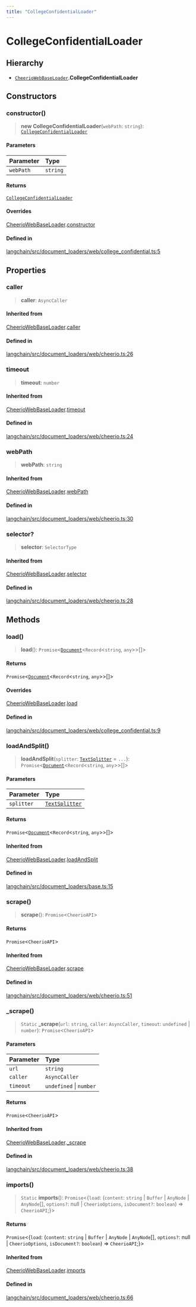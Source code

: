 ```yaml
---
title: "CollegeConfidentialLoader"
---
```


# CollegeConfidentialLoader

## Hierarchy

- [`CheerioWebBaseLoader`](../../document_loaders_web_cheerio/classes/CheerioWebBaseLoader.md).**CollegeConfidentialLoader**

## Constructors

### constructor()

> **new CollegeConfidentialLoader**(`webPath`: `string`): [`CollegeConfidentialLoader`](CollegeConfidentialLoader.md)

#### Parameters

| Parameter | Type     |
| :-------- | :------- |
| `webPath` | `string` |

#### Returns

[`CollegeConfidentialLoader`](CollegeConfidentialLoader.md)

#### Overrides

[CheerioWebBaseLoader](../../document_loaders_web_cheerio/classes/CheerioWebBaseLoader.md).[constructor](../../document_loaders_web_cheerio/classes/CheerioWebBaseLoader.md#constructor)

#### Defined in

[langchain/src/document_loaders/web/college_confidential.ts:5](https://github.com/hwchase17/langchainjs/blob/ddf2996/langchain/src/document_loaders/web/college_confidential.ts#L5)

## Properties

### caller

> **caller**: `AsyncCaller`

#### Inherited from

[CheerioWebBaseLoader](../../document_loaders_web_cheerio/classes/CheerioWebBaseLoader.md).[caller](../../document_loaders_web_cheerio/classes/CheerioWebBaseLoader.md#caller)

#### Defined in

[langchain/src/document_loaders/web/cheerio.ts:26](https://github.com/hwchase17/langchainjs/blob/ddf2996/langchain/src/document_loaders/web/cheerio.ts#L26)

### timeout

> **timeout**: `number`

#### Inherited from

[CheerioWebBaseLoader](../../document_loaders_web_cheerio/classes/CheerioWebBaseLoader.md).[timeout](../../document_loaders_web_cheerio/classes/CheerioWebBaseLoader.md#timeout)

#### Defined in

[langchain/src/document_loaders/web/cheerio.ts:24](https://github.com/hwchase17/langchainjs/blob/ddf2996/langchain/src/document_loaders/web/cheerio.ts#L24)

### webPath

> **webPath**: `string`

#### Inherited from

[CheerioWebBaseLoader](../../document_loaders_web_cheerio/classes/CheerioWebBaseLoader.md).[webPath](../../document_loaders_web_cheerio/classes/CheerioWebBaseLoader.md#webpath)

#### Defined in

[langchain/src/document_loaders/web/cheerio.ts:30](https://github.com/hwchase17/langchainjs/blob/ddf2996/langchain/src/document_loaders/web/cheerio.ts#L30)

### selector?

> **selector**: `SelectorType`

#### Inherited from

[CheerioWebBaseLoader](../../document_loaders_web_cheerio/classes/CheerioWebBaseLoader.md).[selector](../../document_loaders_web_cheerio/classes/CheerioWebBaseLoader.md#selector)

#### Defined in

[langchain/src/document_loaders/web/cheerio.ts:28](https://github.com/hwchase17/langchainjs/blob/ddf2996/langchain/src/document_loaders/web/cheerio.ts#L28)

## Methods

### load()

> **load**(): `Promise`<[`Document`](../../document/classes/Document.md)<`Record`<`string`, `any`\>\>[]\>

#### Returns

`Promise`<[`Document`](../../document/classes/Document.md)<`Record`<`string`, `any`\>\>[]\>

#### Overrides

[CheerioWebBaseLoader](../../document_loaders_web_cheerio/classes/CheerioWebBaseLoader.md).[load](../../document_loaders_web_cheerio/classes/CheerioWebBaseLoader.md#load)

#### Defined in

[langchain/src/document_loaders/web/college_confidential.ts:9](https://github.com/hwchase17/langchainjs/blob/ddf2996/langchain/src/document_loaders/web/college_confidential.ts#L9)

### loadAndSplit()

> **loadAndSplit**(`splitter`: [`TextSplitter`](../../text_splitter/classes/TextSplitter.md) = `...`): `Promise`<[`Document`](../../document/classes/Document.md)<`Record`<`string`, `any`\>\>[]\>

#### Parameters

| Parameter  | Type                                                          |
| :--------- | :------------------------------------------------------------ |
| `splitter` | [`TextSplitter`](../../text_splitter/classes/TextSplitter.md) |

#### Returns

`Promise`<[`Document`](../../document/classes/Document.md)<`Record`<`string`, `any`\>\>[]\>

#### Inherited from

[CheerioWebBaseLoader](../../document_loaders_web_cheerio/classes/CheerioWebBaseLoader.md).[loadAndSplit](../../document_loaders_web_cheerio/classes/CheerioWebBaseLoader.md#loadandsplit)

#### Defined in

[langchain/src/document_loaders/base.ts:15](https://github.com/hwchase17/langchainjs/blob/ddf2996/langchain/src/document_loaders/base.ts#L15)

### scrape()

> **scrape**(): `Promise`<`CheerioAPI`\>

#### Returns

`Promise`<`CheerioAPI`\>

#### Inherited from

[CheerioWebBaseLoader](../../document_loaders_web_cheerio/classes/CheerioWebBaseLoader.md).[scrape](../../document_loaders_web_cheerio/classes/CheerioWebBaseLoader.md#scrape)

#### Defined in

[langchain/src/document_loaders/web/cheerio.ts:51](https://github.com/hwchase17/langchainjs/blob/ddf2996/langchain/src/document_loaders/web/cheerio.ts#L51)

### \_scrape()

> `Static` **\_scrape**(`url`: `string`, `caller`: `AsyncCaller`, `timeout`: `undefined` \| `number`): `Promise`<`CheerioAPI`\>

#### Parameters

| Parameter | Type                    |
| :-------- | :---------------------- |
| `url`     | `string`                |
| `caller`  | `AsyncCaller`           |
| `timeout` | `undefined` \| `number` |

#### Returns

`Promise`<`CheerioAPI`\>

#### Inherited from

[CheerioWebBaseLoader](../../document_loaders_web_cheerio/classes/CheerioWebBaseLoader.md).[\_scrape](../../document_loaders_web_cheerio/classes/CheerioWebBaseLoader.md#_scrape)

#### Defined in

[langchain/src/document_loaders/web/cheerio.ts:38](https://github.com/hwchase17/langchainjs/blob/ddf2996/langchain/src/document_loaders/web/cheerio.ts#L38)

### imports()

> `Static` **imports**(): `Promise`<\{`load`: (`content`: `string` \| `Buffer` \| `AnyNode` \| `AnyNode`[], `options?`: null \| `CheerioOptions`, `isDocument?`: `boolean`) => `CheerioAPI`;}\>

#### Returns

`Promise`<\{`load`: (`content`: `string` \| `Buffer` \| `AnyNode` \| `AnyNode`[], `options?`: null \| `CheerioOptions`, `isDocument?`: `boolean`) => `CheerioAPI`;}\>

#### Inherited from

[CheerioWebBaseLoader](../../document_loaders_web_cheerio/classes/CheerioWebBaseLoader.md).[imports](../../document_loaders_web_cheerio/classes/CheerioWebBaseLoader.md#imports)

#### Defined in

[langchain/src/document_loaders/web/cheerio.ts:66](https://github.com/hwchase17/langchainjs/blob/ddf2996/langchain/src/document_loaders/web/cheerio.ts#L66)
